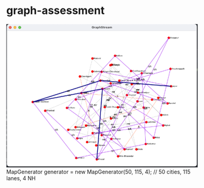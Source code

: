 # graph-assessment
![image description](demo/sample_image.png)
MapGenerator generator = new MapGenerator(50, 115, 4);
// 50 cities, 115 lanes, 4 NH
